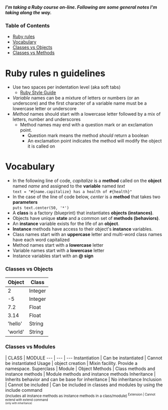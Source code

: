 ##### I'm taking a Ruby course on-line. Following are some general notes I'm taking along the way.

### Table of Contents
* [Ruby rules](#ruby-rules-n-guidelines)
* [Vocabulary](#vocabulary)
* [Classes vs Objects](#classes-vs-objects)
* [Classes vs Methods](#classes-vs-methods)

# Ruby rules n guidelines
* Use two spaces per indentation level (aka soft tabs)
    * [Ruby Style Guide](https://github.com/bbatsov/ruby-style-guide)
* _Variable_ names can be a mixture of letters or numbers (or an underscore) and the first character of a variable name 
must be a lowercase letter or underscore
* _Method_ names should start with a lowercase letter followed by a mix of letters, number and underscores    
  * Method names may end with a question mark or an exclamation point.    
     * Question mark means the method _should_ return a boolean       
     * An exclamation point indicates the method will modify the object it is called on

# Vocabulary
* In the following line of code, _capitalize_ is a **method** called on the **object** named _name_ and assigned to
the **variable** named _text_    
  ```text = "#{name.capitalize} has a health of #{health}"```
* In the case of the line of code below, _center_ is a **method** that takes two **parameters**    
  ```puts text.center(50, '*')```
* A **class** is a factory (blueprint) that instantiates **objects (instances)**. 
* Objects have unique **state** and a common set of **methods (behaviors)**.
* An **instance** variable exists for the life of an **object**.
* **Instance** methods have access to their object's **instance** variables.
* Class names start with an **uppercase** letter and multi-word class names have each word capitalized 
* Method names start with a **lowercase** letter    
* Variable names start with a **lowercase** letter    
* Instance variables start with an **@ sign**

### Classes vs Objects
Object  | Class
 ---    |  ---
 2      | Integer
 -5     | Integer
 7.2    | Float
 3.14   | Float
 'hello'| String
 'world'| String

### Classes vs Modules

 | CLASS | MODULE 
 --- | --- | ---
 Instantiation | Can be instantiated | Cannot be instantiated
 Usage | object creation | Mixin facility. Provide a namespace.
 Superclass | Module | Object
 Methods | Class methods and instance methods | Module methods and instance methods
 Inheritance | Inherits behavior and can be base for inheritance | No inheritance
 Inclusion | Cannot be included | Can be included in classes and modules by using the include command <br/> <sup>(includes all instance methods as instance methods in a class/module)<sup>
 Extension | Cannot extend with extend command <br/> <sup>(only with inheritance)<sup>
  